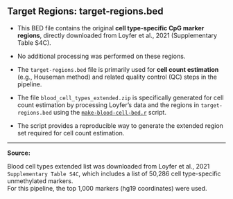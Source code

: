 ## Target Regions: target-regions.bed

- This BED file contains the original **cell type-specific CpG marker regions**, directly downloaded from Loyfer et al., 2021 (Supplementary Table S4C). 
- No additional processing was performed on these regions.

- The `target-regions.bed` file is primarily used for **cell count estimation** (e.g., Houseman method) and related quality control (QC) steps in the pipeline.
- The file `blood_cell_types_extended.zip` is specifically generated for cell count estimation by processing Loyfer’s data and the regions in `target-regions.bed` using the [`make-blood-cell-bed.r`](https://github.com/MRCIEU/dnam-lung-cancer-pipeline/tree/main/scripts/make-blood-cell-bed.r) script.
- The script provides a reproducible way to generate the extended region set required for cell count estimation.

---

**Source:**  

Blood cell types extended list was downloaded from Loyfer et al., 2021 `Supplementary Table S4C`, which includes a list of 50,286 cell type-specific unmethylated markers.  
For this pipeline, the top 1,000 markers (hg19 coordinates) were used.
